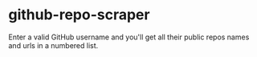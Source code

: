 # github-repo-scraper
Enter a valid GitHub username and you'll get all their public repos names and urls in a numbered list.
